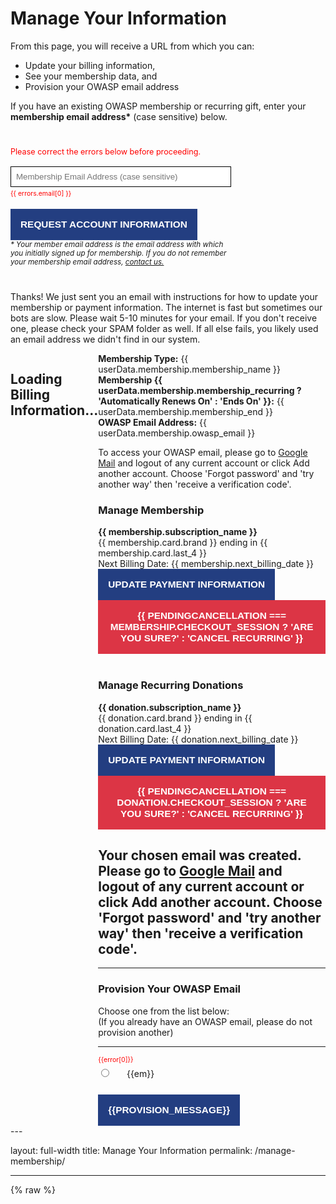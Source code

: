   <h1>Manage Your Information</h1>

  <div v-if="state === 'unsubmitted'">
   <p>From this page, you will receive a URL from which you can:</p>
   <ul><li>Update your billing information,</li>
       <li>See your membership data, and</li>
       <li>Provision your OWASP email address</li></ul>
    <p>If you have an existing OWASP membership or recurring gift, enter your <strong>membership email address*</strong> (case sensitive) below.</p>
    <form v-on:submit.prevent="handleSubmit" class="form-container">
    <div class="error-text" style="font-size: 90%; margin-bottom: 16px" id="error-message" v-if="Object.keys(errors).length">
      Please correct the errors below before proceeding.
    </div>
    <div style="margin-bottom: 18px;">
    <input type="text" v-model="email" v-on:input="updateErrors" aria-label="Email Address"
    placeholder="Membership Email Address (case sensitive)" />
    <div class="error-text" v-if="errors.email">
    {{ errors.email[0] }}
    </div>
    </div>
    <div>
    <button type="submit" class="submit-button" v-bind:disabled="loading">Request Account Information</button>
    </div>
    <div style="font-size:smaller;"><i>* Your member email address is the email address with which you initially signed up for membership. If you do not remember your membership email address, <a href="https://contact.owasp.org/">contact us.</a></i></div>
    </form>
  </div>
  <div v-else-if="state === 'submitted'">
    <p>Thanks! We just sent you an email with instructions for how to update
    your membership or payment information. The internet is fast but sometimes our bots are slow. Please wait 5-10 minutes for your email. If you don't receive one, please check your SPAM folder as well. If all else fails, you likely used an email address we didn't find in our system.</p>
  </div>
  <div style="display: flex;" v-else-if="state === 'hastoken'">
    <div v-if="loadingUserData">
      <h2>Loading Billing Information...</h2>
    </div>
    <div v-else>
      <div v-if="userData.membership" style="margin-bottom: 20px;">
        <div>
          <strong>Membership Type:</strong> {{ userData.membership.membership_name }}
        </div>
        <div v-if="userData.membership.membership_end">
          <strong>Membership {{ userData.membership.membership_recurring ? 'Automatically Renews On' : 'Ends On' }}:</strong> {{ userData.membership.membership_end }}
        </div>
        <div v-if="userData.membership.owasp_email">
          <strong>OWASP Email Address:</strong> {{ userData.membership.owasp_email }}
          <p>To access your OWASP email, please go to <a href="https://mail.google.com">Google Mail</a> and logout of any current account or click Add another account.  Choose 'Forgot password' and 'try another way' then 'receive a verification code'.</p>
        </div>
      </div>
      <div v-if="memberships.length > 0" style="margin-bottom: 40px;">
        <h3>Manage Membership</h3>
        <div v-for="membership in memberships">
          <div><strong>{{ membership.subscription_name }}</strong></div>
          <div>{{ membership.card.brand }} ending in {{ membership.card.last_4 }}</div>
          <div>Next Billing Date: {{ membership.next_billing_date }}</div>
          <div style="margin-right: 18px; display: inline-block;">
            <button class="submit-button" v-on:click="redirectToStripe(membership.checkout_session)">Update Payment Information</button>
          </div>
          <div style="display: inline-block;">
            <button class="submit-button danger-button" v-on:click="doCancellation(membership.checkout_session)">{{ pendingCancellation === membership.checkout_session ? 'Are you sure?' : 'Cancel Recurring' }}</button>
          </div>
        </div>
      </div>
      <div v-if="donations.length > 0">
        <h3>Manage Recurring Donations</h3>
        <div v-for="donation in donations">
          <div><strong>{{ donation.subscription_name }}</strong></div>
          <div>{{ donation.card.brand }} ending in {{ donation.card.last_4 }}</div>
          <div>Next Billing Date: {{ donation.next_billing_date }}</div>
          <div style="margin-right: 18px; display: inline-block;">
            <button class="submit-button" v-on:click="redirectToStripe(donation.checkout_session)">Update Payment Information</button>
          </div>
          <div style="display: inline-block;">
            <button class="submit-button danger-button" v-on:click="doCancellation(donation.checkout_session)">{{ pendingCancellation === donation.checkout_session ? 'Are you sure?' : 'Cancel Recurring' }}</button>
          </div>
        </div>
      </div>
      <div v-if="provision_email_message == true">
           <h2>Your chosen email was created.  Please go to <a href="https://mail.google.com">Google Mail</a> and logout of any current account or click Add another account.  Choose 'Forgot password' and 'try another way' then 'receive a verification code'.</h2>
      </div>
      <div id="email-section" v-if="userData.emaillist.length > 0">
        <hr>
        <h3>Provision Your OWASP Email</h3>
        <div v-if="userData.emaillist.length > 1">
          Choose one from the list below:<br>
          (If you already have an OWASP email, please do not provision another)
          <hr>
        </div>
        <div v-for="error in errors">
          <label class="error-text" id="provision-error">{{error[0]}}</label>
        </div>
        <div v-for="em in userData.emaillist">
          <div style="display: inline-block;">
            <input type="radio" name="email_provision" v-model="chosen_email" v-bind:value="em"> &nbsp;&nbsp;{{em}}
          </div>
        </div>
        <div style="margin-top: 20px;">
          <button class="submit-button" v-on:click="redirectToAzure()" v-bind:disabled="provision_disabled">{{provision_message}}</button>
        </div>
      </div>
    </div>
  </div>

  </div>
  <aside class="sidebar" role="complementary">
    <!-- reserved for future use -->
  </aside>
</div>---

layout: full-width
title: Manage Your Information
permalink: /manage-membership/

---

<style>
[v-cloak] {display: none}

#manage-membership-app input:focus, #manage-membership-app select:focus {
  outline: none;
}

.form-container {
  margin: 40px 0px;
  max-width: 100%;
}

.error-text {
  color: #ff0000;
  font-size: 75%;
  margin-top: 4px !important;
}

.form-container input {
  width: 100%;
  border: 1px solid #000000;
  padding: 8px;
}

.submit-button {
  border: 0;
  padding: 16px;
  font-weight: bold;
  color: #ffffff;
  background-color: #233e81;
  text-transform: uppercase;
  font-size: 110%;
}

.danger-button {
  background-color: #dc3545;
}

input[type='radio'] {
  margin-right: 16px;
  margin-top: 8px;
  margin-bottom: 8px;
}

@media (min-width: 768px) {
  .form-container {
    max-width: 70%;
  }
}
</style>

{% raw %}
<div id="manage-membership-app" style="margin: 0px;" v-cloak>

  <div class="col-sidebar">
    <div class="main-wrapper" style="padding: 0px;">
      <div>

      <h1>Manage Your Information</h1>

      <div v-if="state === 'unsubmitted'">
       <p>From this page, you will receive a URL from which you can:</p>
       <ul><li>Update your billing information,</li>
           <li>See your membership data, and</li>
           <li>Provision your OWASP email address</li></ul>
        <p>If you have an existing OWASP membership or recurring gift, enter your <strong>membership email address*</strong> (case sensitive) below.</p>
        <form v-on:submit.prevent="handleSubmit" class="form-container">
        <div class="error-text" style="font-size: 90%; margin-bottom: 16px" id="error-message" v-if="Object.keys(errors).length">
          Please correct the errors below before proceeding.
        </div>
        <div style="margin-bottom: 18px;">
        <input type="text" v-model="email" v-on:input="updateErrors" aria-label="Email Address"
        placeholder="Membership Email Address (case sensitive)" />
        <div class="error-text" v-if="errors.email">
        {{ errors.email[0] }}
        </div>
        </div>
        <div>
        <button type="submit" class="submit-button" v-bind:disabled="loading">Request Account Information</button>
        </div>
        <div style="font-size:smaller;"><i>* Your member email address is the email address with which you initially signed up for membership. If you do not remember your membership email address, <a href="https://contact.owasp.org/">contact us.</a></i></div>
        </form>
      </div>
      <div v-else-if="state === 'submitted'">
        <p>Thanks! We just sent you an email with instructions for how to update
        your membership or payment information. The internet is fast but sometimes our bots are slow. Please wait 5-10 minutes for your email. If you don't receive one, please check your SPAM folder as well. If all else fails, you likely used an email address we didn't find in our system.</p>
      </div>
      <div style="display: flex;" v-else-if="state === 'hastoken'">
        <div v-if="loadingUserData">
          <h2>Loading Billing Information...</h2>
        </div>
        <div v-else>
          <div v-if="userData.membership" style="margin-bottom: 20px;">
            <div>
              <strong>Membership Type:</strong> {{ userData.membership.membership_name }}
            </div>
            <div v-if="userData.membership.membership_end">
              <strong>Membership {{ userData.membership.membership_recurring ? 'Automatically Renews On' : 'Ends On' }}:</strong> {{ userData.membership.membership_end }}
            </div>
            <div v-if="userData.membership.owasp_email">
              <strong>OWASP Email Address:</strong> {{ userData.membership.owasp_email }}
              <p>To access your OWASP email, please go to <a href="https://mail.google.com">Google Mail</a> and logout of any current account or click Add another account.  Choose 'Forgot password' and 'try another way' then 'receive a verification code'.</p>
            </div>
          </div>
          <div v-if="memberships.length > 0" style="margin-bottom: 40px;">
            <h3>Manage Membership</h3>
            <div v-for="membership in memberships">
              <div><strong>{{ membership.subscription_name }}</strong></div>
              <div>{{ membership.card.brand }} ending in {{ membership.card.last_4 }}</div>
              <div>Next Billing Date: {{ membership.next_billing_date }}</div>
              <div style="margin-right: 18px; display: inline-block;">
                <button class="submit-button" v-on:click="redirectToStripe(membership.checkout_session)">Update Payment Information</button>
              </div>
              <div style="display: inline-block;">
                <button class="submit-button danger-button" v-on:click="doCancellation(membership.checkout_session)">{{ pendingCancellation === membership.checkout_session ? 'Are you sure?' : 'Cancel Recurring' }}</button>
              </div>
            </div>
          </div>
          <div v-if="donations.length > 0">
            <h3>Manage Recurring Donations</h3>
            <div v-for="donation in donations">
              <div><strong>{{ donation.subscription_name }}</strong></div>
              <div>{{ donation.card.brand }} ending in {{ donation.card.last_4 }}</div>
              <div>Next Billing Date: {{ donation.next_billing_date }}</div>
              <div style="margin-right: 18px; display: inline-block;">
                <button class="submit-button" v-on:click="redirectToStripe(donation.checkout_session)">Update Payment Information</button>
              </div>
              <div style="display: inline-block;">
                <button class="submit-button danger-button" v-on:click="doCancellation(donation.checkout_session)">{{ pendingCancellation === donation.checkout_session ? 'Are you sure?' : 'Cancel Recurring' }}</button>
              </div>
            </div>
          </div>
          <div v-if="provision_email_message == true">
               <h2>Your chosen email was created.  Please go to <a href="https://mail.google.com">Google Mail</a> and logout of any current account or click Add another account.  Choose 'Forgot password' and 'try another way' then 'receive a verification code'.</h2>
          </div>
          <div id="email-section" v-if="userData.emaillist.length > 0">
            <hr>
            <h3>Provision Your OWASP Email</h3>
            <div v-if="userData.emaillist.length > 1">
              Choose one from the list below:<br>
              (If you already have an OWASP email, please do not provision another)
              <hr>
            </div>
            <div v-for="error in errors">
              <label class="error-text" id="provision-error">{{error[0]}}</label>
            </div>
            <div v-for="em in userData.emaillist">
              <div style="display: inline-block;">
                <input type="radio" name="email_provision" v-model="chosen_email" v-bind:value="em"> &nbsp;&nbsp;{{em}}
              </div>
            </div>
            <div style="margin-top: 20px;">
              <button class="submit-button" v-on:click="redirectToAzure()" v-bind:disabled="provision_disabled">{{provision_message}}</button>
            </div>
          </div>
        </div>
      </div>

      </div>
      <aside class="sidebar" role="complementary">
        <!-- reserved for future use -->
      </aside>
    </div>
  </div>

</div>
{% endraw %}

<script src="https://js.stripe.com/v3"></script>
<script src="https://unpkg.com/vue@2/dist/vue.min.js"></script>
<script src="https://unpkg.com/axios/dist/axios.min.js"></script>
<script src="https://cdnjs.cloudflare.com/ajax/libs/lodash.js/4.17.15/lodash.min.js"></script>

<script>
var stripe = Stripe('pk_live_mw0B2kiXQTFkD44liAEI03oT00S5AGfSV3');
window.addEventListener('load', function () {
  new Vue({
    el: '#manage-membership-app',
    data: {
      email: null,
      errors: {},
      loading: false,
      token: null,
      state: 'unsubmitted',
      userData: {
        subscriptions: [],
        emaillist: []
      },
      loadingUserData: true,
      pendingCancellation: null,
      chosen_email: '',
      provision_email_message: false,
      provision_message: 'Provision',
      provision_disabled: false
    },
    created: function () {
      const queryParams = new URLSearchParams(window.location.search);
      if (queryParams.has('token')) {
        this.token = queryParams.get('token');
        this.state = 'hastoken';
        this.getMemberInfo();
      }
    },
    computed: {
      memberships: function () {
        return _.filter(_.get(this.userData, 'subscriptions', []), { type: 'membership' });
      },
      donations: function () {
        return _.filter(_.get(this.userData, 'subscriptions', []), { type: 'donation' });
      }
    },
    methods: {
      handleSubmit: function () {
        this.loading = true;
        this.validateForm();

        if (Object.keys(this.errors).length > 0) {
          this.loading = false;
          this.$nextTick(function () {
            document.getElementById('error-message').scrollIntoView();
          });
        } else {
          let vm = this;
          const postData = {
            checkout_type: 'manage_membership',
            email: vm.email
          };
          axios.post('https://owaspadmin.azurewebsites.net/api/CreateCheckoutSession?code=ulMNYVfgzBytI1adat1lS6MQ3NabtwKE4IgCJ8yKuhvbFoQh6nOYaw==', postData)
            .then(function (response) {
              vm.state = 'submitted';
            })
            .catch(function (error) {
              vm.errors = error.response.data.errors
              vm.$nextTick(function () {
                document.getElementById('error-message').scrollIntoView();
              })
            })
            .finally(function () {
              vm.loading = false
            })
        }
      },
      validateForm: function () {
        let errors = {};
        if (!/^[^\s@]+@[^\s@]+\.[^\s@]+$/.test(this.email)) {
          errors.email = ['Please enter a valid email address'];
        }

        this.errors = errors;
      },
      updateErrors: function () {
        if (Object.keys(this.errors).length > 0) {
          this.validateForm();
        }
      },
      getMemberInfo: function () {
        let vm = this;
        const postData = {
          token: this.token,
          action: 'info'
        };
        axios.post('https://owaspadmin.azurewebsites.net/api/billingmanagement?code=WDLIYfCkkBzaaanneE6Yzr3mld/GNnDIHVIoUo0XPvLae3AU2lfMAA==', postData)
          .then(function (response) {
            vm.userData = response.data.data;
            vm.loadingUserData = false;
          });
      },
      redirectToAzure: function () {
        let vm = this;
        if(!vm.chosen_email || vm.chosen_email == '')
        {
          let errors = {};
          errors.chosen_email = ['Please choose an email address.'];
          this.errors = errors;
          vm.$nextTick(function () {
                document.getElementById('provision-error').scrollIntoView();
              })
          return;
        }
        vm.provision_message = 'Please wait...(this may take some time)';
        vm.provision_disabled = true;

        const postData = {
          token: this.token,
          email: vm.chosen_email
        };
        
        axios.post('https://owaspadmin.azurewebsites.net/api/provisionemail?code=KpGlIqooyYW3GYEHuYTYzRmwSiVbeGQ4xRRarY7UWhBLwoRASFVn3g==', postData)
          .then(function (response) {
                vm.userData.emaillist = []
                vm.provision_email_message = true
          }).catch(function (error) {
              vm.errors = [error]
            });
  
      },
      redirectToStripe: function (sessionId) {
        stripe.redirectToCheckout({
          sessionId: sessionId
        }).then(function (result) {

        }); 
      },
      doCancellation: function (sessionId) {
        if (this.pendingCancellation && this.pendingCancellation === sessionId) {
          let vm = this;
          const postData = {
            token: sessionId
          };
          axios.post('https://owaspadmin.azurewebsites.net/api/CancelSubscription?code=Wo2wqKKpOMZP0LycmMGWLl3z8wGqK0BoIPRL/3At9W31ZnHZSRn8xw==', postData)
            .then(function (response) {
              vm.loadingUserData = true;
              vm.getMemberInfo();
            }).finally(function () {
              vm.pendingCancellation = null;
            })
        } else {
          this.pendingCancellation = sessionId;
        }
      },
    }
  })
}, false)
</script>

